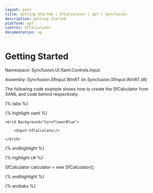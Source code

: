 ```yaml
---
layout: post
title: Getting Started | SfCalculator | wpf | Syncfusion
description: getting started
platform: wpf
control: SfCalculator
documentation: ug
---
```


# Getting Started

Namespace: Syncfusion.UI.Xaml.Controls.Input.

Assembly: Syncfusion.SfInput.WinRT (in Syncfusion.SfInput.WinRT.dll)

The following code example shows how to create the SfCalculator from XAML and code behind respectively.

{% tabs %}

{% highlight xaml %}

<Page xmlns:Input="using:Syncfusion.UI.Xaml.Controls.Input">

    <Grid Background="CornflowerBlue">

        <Input:SfCalculator/>

    </Grid>

</Page>

{% endhighlight %}

{% highlight c# %}

SfCalculator calculator = new SfCalculator();

{% endhighlight %}

{% endtabs %}


